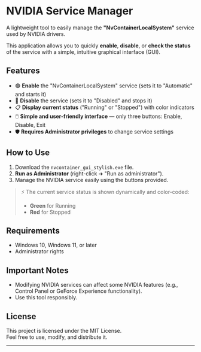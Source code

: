 # NVIDIA Service Manager

A lightweight tool to easily manage the **"NvContainerLocalSystem"** service used by NVIDIA drivers.

This application allows you to quickly **enable**, **disable**, or **check the status** of the service with a simple, intuitive graphical interface (GUI).

## Features
- 🟢 **Enable** the "NvContainerLocalSystem" service (sets it to "Automatic" and starts it)
- 🔴 **Disable** the service (sets it to "Disabled" and stops it)
- 📋 **Display current status** ("Running" or "Stopped") with color indicators
- 🖱️ **Simple and user-friendly interface** — only three buttons: Enable, Disable, Exit
- 🛡️ **Requires Administrator privileges** to change service settings

## How to Use
1. Download the `nvcontainer_gui_stylish.exe` file.
2. **Run as Administrator** (right-click ➔ "Run as administrator").
3. Manage the NVIDIA service easily using the buttons provided.

> ⚡ The current service status is shown dynamically and color-coded:
> - **Green** for Running
> - **Red** for Stopped

## Requirements
- Windows 10, Windows 11, or later
- Administrator rights

## Important Notes
- Modifying NVIDIA services can affect some NVIDIA features (e.g., Control Panel or GeForce Experience functionality).
- Use this tool responsibly.

## License
This project is licensed under the MIT License.  
Feel free to use, modify, and distribute it.

---

